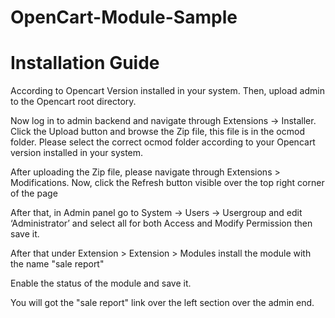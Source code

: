 # OpenCart-Module-Sample

# Installation Guide

According to Opencart Version installed in your system. Then, upload admin to the Opencart root directory.

Now log in to admin backend and navigate through Extensions -> Installer. Click the Upload button and browse the Zip file, this file is in the ocmod folder. Please select the correct ocmod folder according to your Opencart version installed in your system.

After uploading the Zip file, please navigate through Extensions > Modifications. Now, click the Refresh button visible over the top right corner of the page

After that, in Admin panel go to System -> Users -> Usergroup and edit ‘Administrator’ and select all for both Access and Modify Permission then save it.

After that under Extension > Extension > Modules install the module with the name "sale report"

Enable the status of the module and save it.

You will got the "sale report" link over the left section over the admin end.
